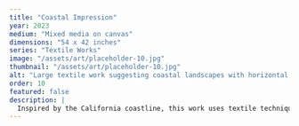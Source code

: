 ```yaml
---
title: "Coastal Impression"
year: 2023
medium: "Mixed media on canvas"
dimensions: "54 x 42 inches"
series: "Textile Works"
image: "/assets/art/placeholder-10.jpg"
thumbnail: "/assets/art/placeholder-10.jpg"
alt: "Large textile work suggesting coastal landscapes with horizontal layers in blues, grays, and sand tones"
order: 10
featured: false
description: |
  Inspired by the California coastline, this work uses textile techniques to evoke the layered geology and changeable weather of the Pacific. The horizontal bands suggest strata and tides.
---
```

